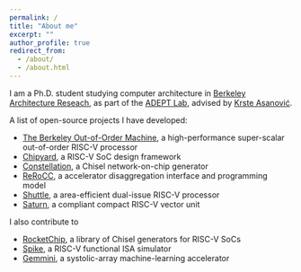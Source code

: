 ```yaml
---
permalink: /
title: "About me"
excerpt: ""
author_profile: true
redirect_from:
  - /about/
  - /about.html
---
```


I am a Ph.D. student studying computer architecture in [Berkeley Architecture Reseach](https://bar.eecs.berkeley.edu/), as part of the [ADEPT Lab](https://adept.eecs.berkeley.edu/), advised by [Krste Asanović](https://people.eecs.berkeley.edu/~krste/).

A list of open-source projects I have developed:

 * [The Berkeley Out-of-Order Machine](https://boom-core.org/), a high-performance super-scalar out-of-order RISC-V processor
 * [Chipyard](https://github.com/ucb-bar/chipyard), a RISC-V SoC design framework
 * [Constellation](https://constellation.readthedocs.io/en/latest/), a Chisel network-on-chip generator
 * [ReRoCC](https://github.com/ucb-bar/rerocc), a accelerator disaggregation interface and programming model
 * [Shuttle](https://constellation.readthedocs.io/en/latest/), a area-efficient dual-issue RISC-V processor
 * [Saturn](https://saturn-vectors.org/), a compliant compact RISC-V vector unit

I also contribute to
 * [RocketChip](https://github.com/chipsalliance/rocket-chip), a library of Chisel generators for RISC-V SoCs
 * [Spike](https://github.com/riscv-software-src/riscv-isa-sim), a RISC-V functional ISA simulator
 * [Gemmini](https://github.com/ucb-bar/gemmini), a systolic-array machine-learning accelerator

